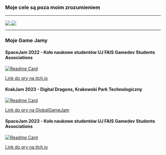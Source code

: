 ### Moje cele są poza moim zrozumieniem

---

<a href="https://github.com/anuraghazra/github-readme-stats">
  <img align="center" src="https://github-readme-stats.vercel.app/api?username=kimel-pk&show_icons=true&count_private=true&include_all_commits=true&count_private=true&custom_title=Moje%20statystyki&line_height=28&locale=pl&border_color=008000&title_color=008000&icon_color=008000&bg_color=00000000&text_color=afafaf" />
</a>
<a href="https://github.com/anuraghazra/github-readme-stats">
  <img align="center" src="https://github-readme-stats.vercel.app/api/top-langs/?username=kimel-pk&layout=compact&langs_count=10&custom_title=Najczęściej%20używane%20języki&card_width=297&title_color=008000&border_color=008000&bg_color=00000000&text_color=afafaf&hide=Jupyter%20Notebook,ShaderLab" />
</a>

---

### Moje Game Jamy

#### SpaceJam 2022 - Koło naukowe studentów UJ FAIS Gamedev Students Associations

[![Readme Card](https://github-readme-stats.vercel.app/api/pin/?username=Kimel-PK&repo=Remember_How_You_Die_SpaceJam2022)](https://github.com/Kimel-PK/Remember_How_You_Die_SpaceJam2022)

[Link do gry na itch.io](https://tymiec1337.itch.io/remember-how-you-die)

#### KrakJam 2023 - Digital Dragons, Krakowski Park Technologiczny

[![Readme Card](https://github-readme-stats.vercel.app/api/pin/?username=Kimel-PK&repo=Short_Neighborhood_KrakJam2023)](https://github.com/Kimel-PK/Short_Neighborhood_KrakJam2023)

[Link do gry na GlobalGameJam](https://globalgamejam.org/2023/games/short-neighborhood-1)

#### SpaceJam 2023 - Koło naukowe studentów UJ FAIS Gamedev Students Associations

[![Readme Card](https://github-readme-stats.vercel.app/api/pin/?username=OldLord-dev&repo=Border-Hustle)](https://github.com/OldLord-dev/Border-Hustle)

[Link do gry na itch.io](https://kimel.itch.io/border-hustle)
